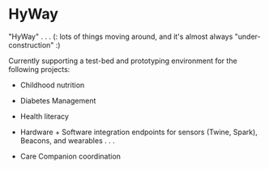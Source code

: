 
HyWay
=====

"HyWay" . . .   (: lots of things moving around, and it's almost always "under-construction" :) 

Currently supporting a test-bed and prototyping environment for the following projects: 

* Childhood nutrition

* Diabetes Management

* Health literacy

* Hardware + Software integration endpoints for sensors (Twine, Spark), Beacons, and wearables . . .   

* Care Companion coordination

